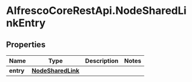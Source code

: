 # AlfrescoCoreRestApi.NodeSharedLinkEntry

## Properties
Name | Type | Description | Notes
------------ | ------------- | ------------- | -------------
**entry** | [**NodeSharedLink**](NodeSharedLink.md) |  | 


